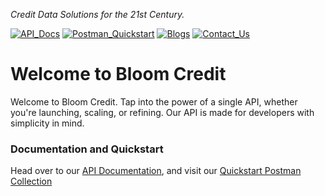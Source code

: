 _Credit Data Solutions for the 21st Century._

[![API_Docs](https://img.shields.io/badge/API_Docs-V2-blue)](https://developers.bloomcredit.io/docs)
[![Postman_Quickstart](https://img.shields.io/badge/Postman-Quickstart-blue)](https://www.postman.com/bloom-eng/workspace/bloom-v2-quickstart/overview)
[![Blogs](https://img.shields.io/badge/Press-Blogs-blue)](https://bloomcredit.io/resources/category/blog/)
[![Contact_Us](https://img.shields.io/badge/Contact-Sales-blue)](https://bloomcredit.io/sales/)

# Welcome to Bloom Credit

Welcome to Bloom Credit. Tap into the power of a single API, whether you're launching, scaling, or refining. Our API is made for developers with simplicity in mind. 

### Documentation and Quickstart

Head over to our [API Documentation](https://developers.bloomcredit.io/docs), and visit our [Quickstart Postman Collection](https://www.postman.com/bloom-eng/workspace/bloom-v2-quickstart/overview)
